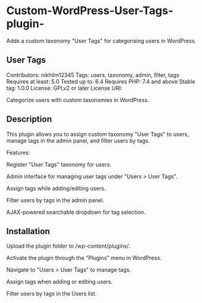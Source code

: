# Custom-WordPress-User-Tags-plugin-
Adds a custom taxonomy "User Tags" for categorising users in WordPress.


User Tags 
-------------------------------------------------
Contributors: nikhilm12345
Tags: users, taxonomy, admin, filter, tags
Requires at least: 5.0
Tested up to: 6.4
Requires PHP: 7.4 and above
Stable tag: 1.0.0
License: GPLv2 or later
License URI: 

Categorize users with custom taxonomies in WordPress.

Description 
----------------------------------------------------------------
This plugin allows you to assign custom taxonomy "User Tags" to users, manage tags in the admin panel, and filter users by tags.

Features:

Register "User Tags" taxonomy for users.

Admin interface for managing user tags under "Users > User Tags".

Assign tags while adding/editing users.

Filter users by tags in the admin panel.

AJAX-powered searchable dropdown for tag selection.

Installation 
----------------------------------------------------------------------

Upload the plugin folder to /wp-content/plugins/.

Activate the plugin through the "Plugins" menu in WordPress.

Navigate to "Users > User Tags" to manage tags.

Assign tags when adding or editing users.

Filter users by tags in the Users list.


